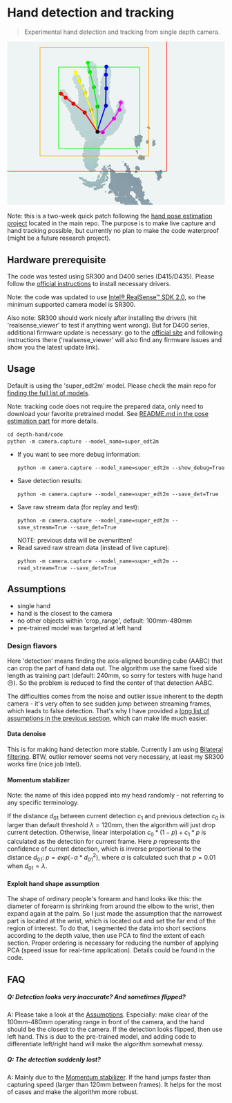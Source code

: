 # Hand detection and tracking

> Experimental hand detection and tracking from single depth camera.

<span style="display:block;text-align:center">![Test sequence.](../../eval/test_seq.gif)</span>

Note: this is a two-week quick patch following the [hand pose estimation project](https://github.com/xkunwu/depth-hand) located in the main repo.
The purpose is to make live capture and hand tracking possible, but currently no plan to make the code waterproof (might be a future research project).

## Hardware prerequisite
The code was tested using SR300 and D400 series (D415/D435).
Please follow the [official instructions](https://github.com/IntelRealSense/librealsense/blob/master/doc/distribution_linux.md) to install necessary drivers.

Note: the code was updated to use [Intel® RealSense™ SDK 2.0](https://github.com/IntelRealSense/librealsense), so the minimum supported camera model is SR300.

Also note: SR300 should work nicely after installing the drivers (hit 'realsense_viewer' to test if anything went wrong). But for D400 series, additional firmware update is necessary: go to the [official site](https://downloadcenter.intel.com/download/28377/Latest-Firmware-for-Intel-RealSense-D400-Product-Family?v=t) and following instructions there ('realsense_viewer' will also find any firmware issues and show you the latest update link).

## Usage
Default is using the 'super_edt2m' model.
Please check the main repo for [finding the full list of models](../README.md#print-model-list).

Note: tracking code does not require the prepared data, only need to download your favorite pretrained model. See [README.md in the pose estimation part](../README.md#pretrained-models) for more details.
```
cd depth-hand/code
python -m camera.capture --model_name=super_edt2m
```
-   If you want to see more debug information:
    ```
    python -m camera.capture --model_name=super_edt2m --show_debug=True
    ```
-   Save detection results:
    ```
    python -m camera.capture --model_name=super_edt2m --save_det=True
    ```
-   Save raw stream data (for replay and test):
    ```
    python -m camera.capture --model_name=super_edt2m --save_stream=True --save_det=True
    ```
    NOTE: previous data will be overwritten!
-   Read saved raw stream data (instead of live capture):
    ```
    python -m camera.capture --model_name=super_edt2m --read_stream=True --save_det=True
    ```

## Assumptions
-   single hand
-   hand is the closest to the camera
-   no other objects within 'crop_range', default: 100mm-480mm
-   pre-trained model was targeted at left hand

### Design flavors
Here 'detection' means finding the axis-aligned bounding cube (AABC) that can crop the part of hand data out.
The algorithm use the same fixed side length as training part (default: 240mm, so sorry for testers with huge hand :pensive:).
So the problem is reduced to find the center of that detection AABC.

The difficulties comes from the noise and outlier issue inherent to the depth camera - it's very often to see sudden jump between streaming frames, which leads to false detection.
That's why I have provided a [long list of assumptions in the previous section](#Assumptions), which can make life much easier.

#### Data denoise
This is for making hand detection more stable. Currently I am using [Bilateral filtering](http://homepages.inf.ed.ac.uk/rbf/CVonline/LOCAL_COPIES/MANDUCHI1/Bilateral_Filtering.html).
BTW, outlier remover seems not very necessary, at least my SR300 works fine (nice job Intel).

#### Momentum stabilizer
Note: the name of this idea popped into my head randomly - not referring to any specific terminology.

If the distance $d_{01}$ between current detection $c_1$ and previous detection $c_0$ is larger than default threshold $\lambda = 120mm$, then the algorithm will just drop current detection.
Otherwise, linear interpolation $c_0 * (1 - p) + c_1 * p$ is calculated as the detection for current frame.
Here $p$ represents the confidence of current detection, which is inverse proportional to the distance $d_{01}$: $p = exp(- \alpha * d_{01}^2)$, where $\alpha$ is calculated such that $p = 0.01$ when $d_{01} = \lambda$.

#### Exploit hand shape assumption
The shape of ordinary people's forearm and hand looks like this: the diameter of forearm is shrinking from around the elbow to the wrist, then expand again at the palm.
So I just made the assumption that the narrowest part is located at the wrist, which is located out and set the far end of the region of interest.
To do that, I segmented the data into short sections according to the depth value, then use PCA to find the extent of each section.
Proper ordering is necessary for reducing the number of applying PCA (speed issue for real-time application).
Details could be found in the code.

## FAQ
##### Q: Detection looks very inaccurate? And sometimes flipped?
A: Please take a look at the [Assumptions](#Assumptions). Especially: make clear of the 100mm-480mm operating range in front of the camera, and the hand should be the closest to the camera.
If the detection looks flipped, then use left hand. This is due to the pre-trained model, and adding code to differentiate left/right hand will make the algorithm somewhat messy.

##### Q: The detection suddenly lost?
A: Mainly due to the [Momentum stabilizer](#Momentum-stabilizer). If the hand jumps faster than capturing speed (larger than 120mm between frames). It helps for the most of cases and make the algorithm more robust.
